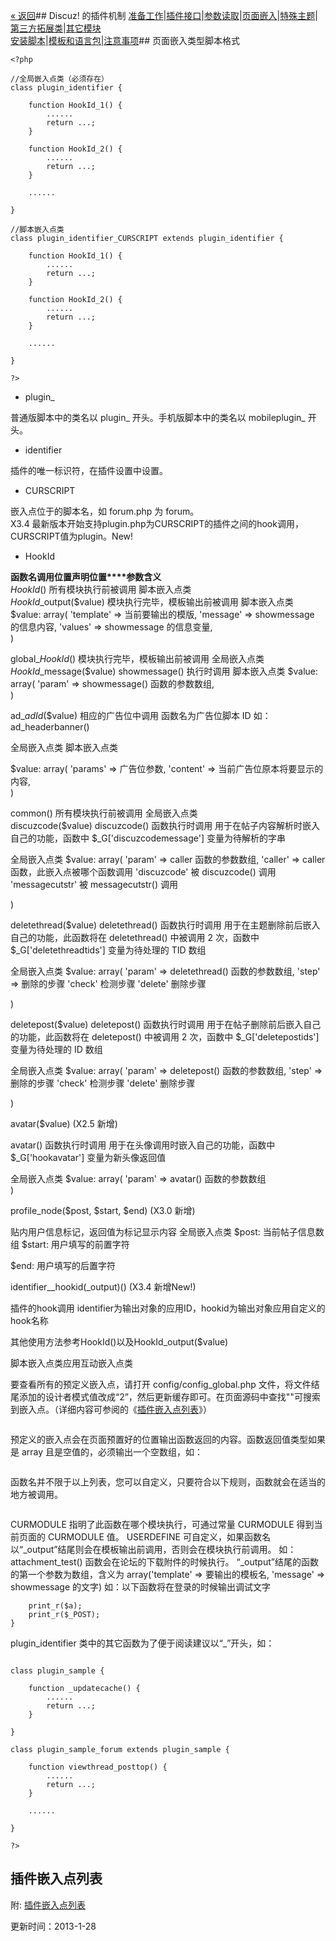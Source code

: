 [« 返回](?ac=document&page=dev)## Discuz! 的插件机制
[准备工作](?ac=document&page=dev_plugin)|[插件接口](?ac=document&page=plugin_module)|[参数读取](?ac=document&page=plugin_vars)|[页面嵌入](?ac=document&page=plugin_hook)|[特殊主题](?ac=document&page=plugin_specialthread)|[第三方拓展类](?ac=document&page=plugin_classes)|[其它模块](?ac=document&page=plugin_other_module)  
[安装脚本](?ac=document&page=plugin_install)|[模板和语言包](?ac=document&page=plugin_language)|[注意事项](?ac=document&page=plugin_notice)## 页面嵌入类型脚本格式
```	
<?php

//全局嵌入点类（必须存在）
class plugin_identifier {

	function HookId_1() {
		......
		return ...;
	}

	function HookId_2() {
		......
		return ...;
	}

	......

}

//脚本嵌入点类
class plugin_identifier_CURSCRIPT extends plugin_identifier {

	function HookId_1() {
		......
		return ...;
	}

	function HookId_2() {
		......
		return ...;
	}

	......

}

?>

```
- plugin_ 

普通版脚本中的类名以 plugin_ 开头。手机版脚本中的类名以 mobileplugin_ 开头。   
- identifier 

插件的唯一标识符，在插件设置中设置。   
- CURSCRIPT 

嵌入点位于的脚本名，如 forum.php 为 forum。   
X3.4 最新版本开始支持plugin.php为CURSCRIPT的插件之间的hook调用，CURSCRIPT值为plugin。New!  
- HookId 

  


**函数名****调用位置****声明位置****参数含义**  
*HookId*() 所有模块执行前被调用 脚本嵌入点类   
*HookId*_output($value) 模块执行完毕，模板输出前被调用 脚本嵌入点类 $value: array( 'template' => 当前要输出的模版, 'message' => showmessage 的信息内容, 'values' => showmessage 的信息变量,   
) 

  
global_*HookId*() 模块执行完毕，模板输出前被调用 全局嵌入点类   
*HookId*_message($value) showmessage() 执行时调用 脚本嵌入点类 $value: array( 'param' => showmessage() 函数的参数数组,   
) 

  
ad_*adId*($value) 相应的广告位中调用 函数名为广告位脚本 ID 如：ad_headerbanner() 

全局嵌入点类 脚本嵌入点类 

$value: array( 'params' => 广告位参数, 'content' => 当前广告位原本将要显示的内容,   
) 

  
common() 所有模块执行前被调用 全局嵌入点类   
discuzcode($value) discuzcode() 函数执行时调用 用于在帖子内容解析时嵌入自己的功能，函数中 $_G['discuzcodemessage'] 变量为待解析的字串 

全局嵌入点类 $value: array( 'param' => caller 函数的参数数组, 'caller' => caller 函数，此嵌入点被哪个函数调用 'discuzcode' 被 discuzcode() 调用 'messagecutstr' 被 messagecutstr() 调用   
  
) 

  
deletethread($value) deletethread() 函数执行时调用 用于在主题删除前后嵌入自己的功能，此函数将在 deletethread() 中被调用 2 次，函数中 $_G['deletethreadtids'] 变量为待处理的 TID 数组 

全局嵌入点类 $value: array( 'param' => deletethread() 函数的参数数组, 'step' => 删除的步骤 'check' 检测步骤 'delete' 删除步骤   
  
) 

  
deletepost($value) deletepost() 函数执行时调用 用于在帖子删除前后嵌入自己的功能，此函数将在 deletepost() 中被调用 2 次，函数中 $_G['deletepostids'] 变量为待处理的 ID 数组 

全局嵌入点类 $value: array( 'param' => deletepost() 函数的参数数组, 'step' => 删除的步骤 'check' 检测步骤 'delete' 删除步骤   
  
) 

  
avatar($value) (X2.5 新增) 

avatar() 函数执行时调用 用于在头像调用时嵌入自己的功能，函数中 $_G['hookavatar'] 变量为新头像返回值 

全局嵌入点类 $value: array( 'param' => avatar() 函数的参数数组   
) 

  
profile_node($post, $start, $end) (X3.0 新增) 

贴内用户信息标记，返回值为标记显示内容 全局嵌入点类 $post: 当前帖子信息数组 $start: 用户填写的前置字符 

$end: 用户填写的后置字符 

  
identifier__hookid(_output)() (X3.4 新增New!) 

插件的hook调用 identifier为输出对象的应用ID，hookid为输出对象应用自定义的hook名称

其他使用方法参考HookId()以及HookId_output($value)

脚本嵌入点类应用互动嵌入点类 

  
要查看所有的预定义嵌入点，请打开 config/config_global.php 文件，将文件结尾添加的设计者模式值改成“2”，然后更新缓存即可。在页面源码中查找"<hook>"可搜索到嵌入点。（详细内容可参阅的《[插件嵌入点列表](?ac=document&page=plugin_hooklist "插件嵌入点列表")》） 

```	$_config['plugindeveloper'] = 2;
```
预定义的嵌入点会在页面预置好的位置输出函数返回的内容。函数返回值类型如果是 array 且是空值的，必须输出一个空数组，如： 

```	return array();
```
函数名并不限于以上列表，您可以自定义，只要符合以下规则，函数就会在适当的地方被调用。 

```	function CURMODULE_USERDEFINE[_output]()
```
CURMODULE 指明了此函数在哪个模块执行，可通过常量 CURMODULE 得到当前页面的 CURMODULE 值。 USERDEFINE 可自定义，如果函数名以“_output”结尾则会在模板输出前调用，否则会在模块执行前调用。 如：attachment_test() 函数会在论坛的下载附件的时候执行。 “_output”结尾的函数的第一个参数为数组，含义为 array('template' => 要输出的模板名, 'message' => showmessage 的文字) 如：以下函数将在登录的时候输出调试文字 

```	function logging_test_output($a) {
	print_r($a);
	print_r($_POST);
}
```
plugin_identifier 类中的其它函数为了便于阅读建议以“_”开头，如： 

```	<?php

class plugin_sample {

	function _updatecache() {
		......
		return ...;
	}

}

class plugin_sample_forum extends plugin_sample {

	function viewthread_posttop() {
		......
		return ...;
	}

	......

}

?>
```
## 插件嵌入点列表
附: [插件嵌入点列表](?ac=document&page=plugin_hooklist "插件嵌入点列表")

更新时间：2013-1-28

